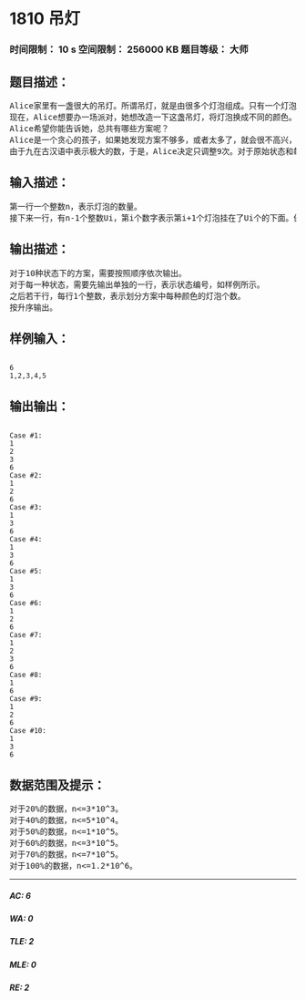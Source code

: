 # 1810 吊灯   
### 时间限制： 10 s     空间限制： 256000 KB     题目等级： 大师  
## 题目描述：  

<pre>
Alice家里有一盏很大的吊灯。所谓吊灯，就是由很多个灯泡组成。只有一个灯泡是挂在天花板上的，剩下的灯泡都是挂在其他的灯泡上的。也就是说，整个吊灯实际上类似于一棵树。其中编号为1的灯泡是挂在天花板上的，剩下的灯泡都是挂在编号小于自己的灯泡上的。
现在，Alice想要办一场派对，她想改造一下这盏吊灯，将灯泡换成不同的颜色。她希望相同颜色的灯泡都是相连的，并且每一种颜色的灯泡个数都是相同的。
Alice希望你能告诉她，总共有哪些方案呢？
Alice是一个贪心的孩子，如果她发现方案不够多，或者太多了，就会很不高兴，于是她会尝试调整。对于编号为x(x≠1)的灯泡，如果原来是挂在编号为f[x]的灯泡上，那么Alice会把第x个灯泡挂到第 ( f[x] + 19940105 ) mod (x-1) + 1 个灯泡上。
由于九在古汉语中表示极大的数，于是，Alice决定只调整9次。对于原始状态和每一次调整过的状态，Alice希望你依次告诉她每种状态下有哪些方案。
</pre>
  
  
## 输入描述：  

<pre>
第一行一个整数n，表示灯泡的数量。
接下来一行，有n-1个整数Ui，第i个数字表示第i+1个灯泡挂在了Ui个的下面。保证编号为1的灯泡是挂在天花板上的。数字之间用逗号‘，’隔开且最后一个数字后面没有逗号。
</pre>
  
  
## 输出描述：  

<pre>
对于10种状态下的方案，需要按照顺序依次输出。
对于每一种状态，需要先输出单独的一行，表示状态编号，如样例所示。
之后若干行，每行1个整数，表示划分方案中每种颜色的灯泡个数。
按升序输出。
</pre>
  
  
## 样例输入：  

<pre><code>
6
1,2,3,4,5
</code></pre>
  
  
## 输出输出：  

<pre><code>
Case #1:
1
2
3
6
Case #2:
1
2
6
Case #3:
1
3
6
Case #4:
1
3
6
Case #5:
1
3
6
Case #6:
1
2
6
Case #7:
1
2
3
6
Case #8:
1
6
Case #9:
1
2
6
Case #10:
1
3
6
</code></pre>
  
  
## 数据范围及提示：  

<pre>
对于20%的数据，n<=3*10^3。
对于40%的数据，n<=5*10^4。
对于50%的数据，n<=1*10^5。
对于60%的数据，n<=3*10^5。
对于70%的数据，n<=7*10^5。
对于100%的数据，n<=1.2*10^6。
</pre>
  
  
***  

##### AC: 6  
##### WA: 0  
##### TLE: 2  
##### MLE: 0  
##### RE: 2  
